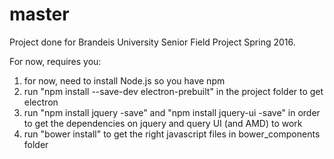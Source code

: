 # master
Project done for Brandeis University Senior Field Project Spring 2016. 

For now, requires you:
1. for now, need to install Node.js so you have npm
2. run "npm install --save-dev electron-prebuilt" in the project folder to get electron 
3. run "npm install jquery -save" and "npm install jquery-ui -save" in order to get the dependencies on jquery and query UI (and AMD) to work
4. run "bower install" to get the right javascript files in bower_components folder
